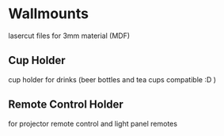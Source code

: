 # Wallmounts
lasercut files for 3mm material (MDF)

## Cup Holder
cup holder for drinks (beer bottles and tea cups compatible :D )

## Remote Control Holder
for projector remote control and light panel remotes
